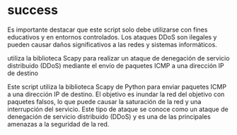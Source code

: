 # success

Es importante destacar que este script solo debe utilizarse con fines educativos y en entornos controlados. Los ataques DDoS son ilegales y pueden causar daños significativos a las redes y sistemas informáticos.


utiliza la biblioteca Scapy para realizar un ataque de denegación de servicio distribuido (DDoS) mediante el envío de paquetes ICMP a una dirección IP de destino


Este script utiliza la biblioteca Scapy de Python para enviar paquetes ICMP a una dirección IP de destino. El objetivo es inundar la red del objetivo con paquetes falsos, lo que puede causar la saturación de la red y una interrupción del servicio. Este tipo de ataque se conoce como un ataque de denegación de servicio distribuido (DDoS) y es una de las principales amenazas a la seguridad de la red.
